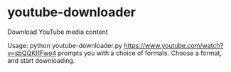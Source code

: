 youtube-downloader
==================

Download YouTube media content

Usage: python youtube-downloader.py https://www.youtube.com/watch?v=sbQQKI1Fwo4 prompts you with a choice of formats.
Choose a format, and start downloading.

